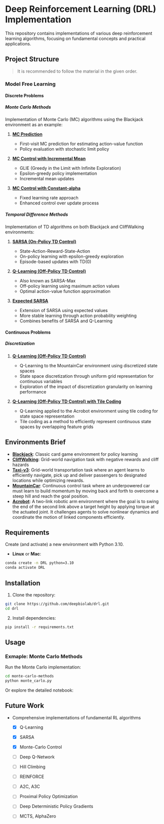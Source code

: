 
# Deep Reinforcement Learning (DRL) Implementation

This repository contains implementations of various deep reinforcement learning algorithms, focusing on fundamental concepts and practical applications.

## Project Structure

> It is recommended to follow the material in the given order.

### Model Free Learning

#### Discrete Problems

##### Monte Carlo Methods
Implementation of Monte Carlo (MC) algorithms using the Blackjack environment as an example:

1. **[MC Prediction](model-free-learning/discrete-problems/monte-carlo-methods/monte_carlo_blackjack.ipynb)**
   - First-visit MC prediction for estimating action-value function
   - Policy evaluation with stochastic limit policy

2. **[MC Control with Incremental Mean](model-free-learning/discrete-problems/monte-carlo-methods/monte_carlo_blackjack.ipynb)**
   - GLIE (Greedy in the Limit with Infinite Exploration)
   - Epsilon-greedy policy implementation
   - Incremental mean updates

3. **[MC Control with Constant-alpha](model-free-learning/discrete-problems/monte-carlo-methods/monte_carlo_blackjack.ipynb)**
   - Fixed learning rate approach
   - Enhanced control over update process

##### Temporal Difference Methods
Implementation of TD algorithms on both Blackjack and CliffWalking environments:

1. **[SARSA (On-Policy TD Control)](model-free-learning/discrete-problems/temporal-difference-methods/temporal_difference_blackjack.ipynb)**
   - State-Action-Reward-State-Action
   - On-policy learning with epsilon-greedy exploration
   - Episode-based updates with TD(0)

2. **[Q-Learning (Off-Policy TD Control)](model-free-learning/discrete-problems/temporal-difference-methods/temporal_difference_blackjack.ipynb)**
   - Also known as SARSA-Max
   - Off-policy learning using maximum action values
   - Optimal action-value function approximation

3. **[Expected SARSA](model-free-learning/discrete-problems/temporal-difference-methods/temporal_difference_blackjack.ipynb)**
   - Extension of SARSA using expected values
   - More stable learning through action probability weighting
   - Combines benefits of SARSA and Q-Learning


#### Continuous Problems
##### Discretization

1. **[Q-Learning (Off-Policy TD Control)](model-free-learning/continuous-problems/discretization/discretization_mountaincar.ipynb)**
   - Q-Learning to the MountainCar environment using discretized state spaces
   - State space discretization through uniform grid representation for continuous variables
   - Exploration of the impact of discretization granularity on learning performance

2. **[Q-Learning (Off-Policy TD Control) with Tile Coding](model-free-learning/continuous-problems/discretization/tiling_discretization_acrobot.ipynb)**
   - Q-Learning applied to the Acrobot environment using tile coding for state space representation
   - Tile coding as a method to efficiently represent continuous state spaces by overlapping feature grids


## Environments Brief

- **[Blackjack](https://github.com/Farama-Foundation/Gymnasium/blob/main/gymnasium/envs/toy_text/blackjack.py)**: Classic card game environment for policy learning
- **[CliffWalking](https://github.com/Farama-Foundation/Gymnasium/blob/main/gymnasium/envs/toy_text/cliffwalking.py)**: Grid-world navigation task with negative rewards and cliff hazards
- **[Taxi-v3](https://github.com/Farama-Foundation/Gymnasium/blob/main/gymnasium/envs/toy_text/taxi.py)**: Grid-world transportation task where an agent learns to efficiently navigate, pick up and deliver passengers to designated locations while optimizing rewards.
- **[MountainCar](https://github.com/Farama-Foundation/Gymnasium/blob/main/gymnasium/envs/classic_control/mountain_car.py)**: Continuous control task where an underpowered car must learn to build momentum by moving back and forth to overcome a steep hill and reach the goal position.
- **[Acrobot](https://github.com/Farama-Foundation/Gymnasium/blob/main/gymnasium/envs/classic_control/acrobot.py)**: A two-link robotic arm environment where the goal is to swing the end of the second link above a target height by applying torque at the actuated joint. It challenges agents to solve nonlinear dynamics and coordinate the motion of linked components efficiently.

## Requirements

Create (and activate) a new environment with Python 3.10.

- **Linux** or **Mac**: 

```bash
conda create -n DRL python=3.10
conda activate DRL
```


## Installation

1. Clone the repository:
```bash
git clone https://github.com/deepbiolab/drl.git
cd drl
```

2. Install dependencies:
```bash
pip install -r requirements.txt
```

## Usage

### Exmaple: Monte Carlo Methods

Run the Monte Carlo implementation:
```bash
cd monte-carlo-methods
python monte_carlo.py
```
Or explore the detailed notebook:

## Future Work

- Comprehensive implementations of fundamental RL algorithms
   - [x] Q-Learning
   - [x] SARSA
   - [x] Monte-Carlo Control
   - [ ] Deep Q-Network
   - [ ] Hill Climbing
   - [ ] REINFORCE
   - [ ] A2C, A3C
   - [ ] Proximal Policy Optimization
   - [ ] Deep Deterministic Policy Gradients
   - [ ] MCTS, AlphaZero

    


